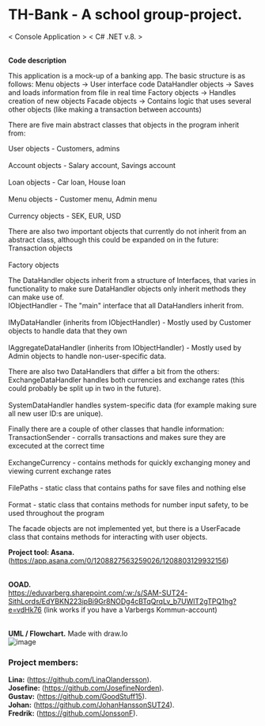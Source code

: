  # **TH-Bank - A school group-project.**

< Console Application >
< C# .NET v.8. >


<br>**Code description**<br/>

This application is a mock-up of a banking app. The basic structure is as follows:
Menu objects -> User interface code
DataHandler objects -> Saves and loads information from file in real time
Factory objects -> Handles creation of new objects
Facade objects -> Contains logic that uses several other objects (like making a transaction between accounts)

There are five main abstract classes that objects in the program inherit from:

User objects - Customers, admins<br>
<br>Account objects - Salary account, Savings account</br>
<br>Loan objects - Car loan, House loan</br>
<br>Menu objects - Customer menu, Admin menu</br>
<br>Currency objects - SEK, EUR, USD</br>

There are also two important objects that currently do not inherit from an abstract class,
although this could be expanded on in the future:
<br>Transaction objects</br>
<br>Factory objects</br>

The DataHandler objects inherit from a structure of Interfaces, that varies in functionality
to make sure DataHandler objects only inherit methods they can make use of.
<br>IObjectHandler - The "main" interface that all DataHandlers inherit from. </br>
<br>IMyDataHandler (inherits from IObjectHandler) - Mostly used by Customer objects to handle data that they own</br>
<br>IAggregateDataHandler (inherits from IObjectHandler) - Mostly used by Admin objects to handle non-user-specific data.</br>

There are also two DataHandlers that differ a bit from the others:
<br>ExchangeDataHandler handles both currencies and exchange rates (this could probably be split up in two in the future).</br>
<br>SystemDataHandler handles system-specific data (for example making sure all new user ID:s are unique).</br>

Finally there are a couple of other classes that handle information:
<br>TransactionSender - corralls transactions and makes sure they are excecuted at the correct time</br>
<br>ExchangeCurrency - contains methods for quickly exchanging money and viewing current exchange rates</br>
<br>FilePaths - static class that contains paths for save files and nothing else</br>
<br>Format - static class that contains methods for number input safety, to be used throughout the program</br>

The facade objects are not implemented yet, but there is a UserFacade class that contains methods for
interacting with user objects.



**Project tool: Asana.**<br/>
(https://app.asana.com/0/1208827563259026/1208803129932156)<br/>

<br>**OOAD.**<br/>
https://eduvarberg.sharepoint.com/:w:/s/SAM-SUT24-SithLords/EdYBKN223ipBi9Gr8NODg4cBTqQrqLv_b7UWlT2gTPQ1hg?e=vdHk76
(link works if you have a Varbergs Kommun-account)

<br>**UML / Flowchart.** Made with draw.Io<br/>
![image](https://github.com/user-attachments/assets/db3f4aba-2587-4146-9657-3789d3955ec3)





 ### **Project members:**
 **Lina:** (https://github.com/LinaOlandersson).<br/>
 **Josefine:** (https://github.com/JosefineNorden).<br/>
 **Gustav:** (https://github.com/GoodStuff15).<br/>
 **Johan:** (https://github.com/JohanHanssonSUT24).<br/>
 **Fredrik:** (https://github.com/JonssonF).
